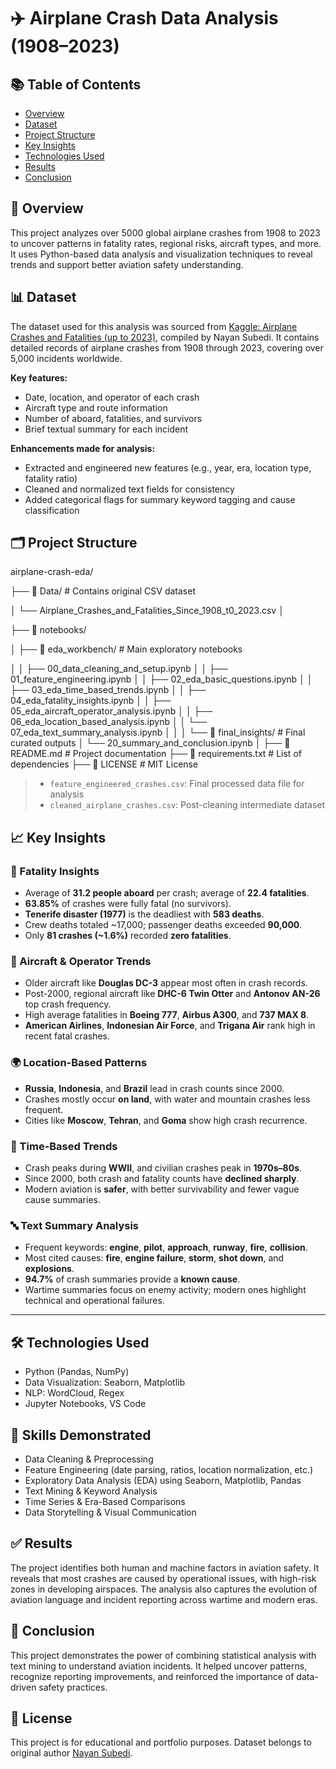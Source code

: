 # ✈️ Airplane Crash Data Analysis (1908–2023)
## 📚 Table of Contents
- [Overview](#overview)
- [Dataset](#dataset)
- [Project Structure](#project-structure)
- [Key Insights](#key-insights)
- [Technologies Used](#technologies-used)
- [Results](#results)
- [Conclusion](#conclusion)

## 🧭 Overview

This project analyzes over 5000 global airplane crashes from 1908 to 2023 to uncover patterns in fatality rates, regional risks, aircraft types, and more. It uses Python-based data analysis and visualization techniques to reveal trends and support better aviation safety understanding.


## 📊 Dataset

The dataset used for this analysis was sourced from [Kaggle: Airplane Crashes and Fatalities (up to 2023)](https://www.kaggle.com/datasets/nayansubedi1/airplane-crashes-and-fatalities-upto-2023), compiled by Nayan Subedi. It contains detailed records of airplane crashes from 1908 through 2023, covering over 5,000 incidents worldwide.

**Key features:**
- Date, location, and operator of each crash
- Aircraft type and route information
- Number of aboard, fatalities, and survivors
- Brief textual summary for each incident

**Enhancements made for analysis:**
- Extracted and engineered new features (e.g., year, era, location type, fatality ratio)
- Cleaned and normalized text fields for consistency
- Added categorical flags for summary keyword tagging and cause classification

## 🗂️ Project Structure
airplane-crash-eda/

├── 📁 Data/ # Contains original CSV dataset

│ └── Airplane_Crashes_and_Fatalities_Since_1908_t0_2023.csv
│

├── 📁 notebooks/

│ ├── 📁 eda_workbench/ # Main exploratory notebooks

│ │ ├── 00_data_cleaning_and_setup.ipynb
│ │ ├── 01_feature_engineering.ipynb
│ │ ├── 02_eda_basic_questions.ipynb
│ │ ├── 03_eda_time_based_trends.ipynb
│ │ ├── 04_eda_fatality_insights.ipynb
│ │ ├── 05_eda_aircraft_operator_analysis.ipynb
│ │ ├── 06_eda_location_based_analysis.ipynb
│ │ └── 07_eda_text_summary_analysis.ipynb
│ │
│ └── 📁 final_insights/ # Final curated outputs
│ └── 20_summary_and_conclusion.ipynb
│
├── 📄 README.md # Project documentation
├── 📄 requirements.txt # List of dependencies
├── 📄 LICENSE # MIT License

> - `feature_engineered_crashes.csv`: Final processed data file for analysis
> - `cleaned_airplane_crashes.csv`: Post-cleaning intermediate dataset

## 📈 Key Insights

### 🧮 Fatality Insights
- Average of **31.2 people aboard** per crash; average of **22.4 fatalities**.
- **63.85%** of crashes were fully fatal (no survivors).
- **Tenerife disaster (1977)** is the deadliest with **583 deaths**.
- Crew deaths totaled ~17,000; passenger deaths exceeded **90,000**.
- Only **81 crashes (~1.6%)** recorded **zero fatalities**.

### 🛬 Aircraft & Operator Trends
- Older aircraft like **Douglas DC-3** appear most often in crash records.
- Post-2000, regional aircraft like **DHC-6 Twin Otter** and **Antonov AN-26** top crash frequency.
- High average fatalities in **Boeing 777**, **Airbus A300**, and **737 MAX 8**.
- **American Airlines**, **Indonesian Air Force**, and **Trigana Air** rank high in recent fatal crashes.

### 🌍 Location-Based Patterns
- **Russia**, **Indonesia**, and **Brazil** lead in crash counts since 2000.
- Crashes mostly occur **on land**, with water and mountain crashes less frequent.
- Cities like **Moscow**, **Tehran**, and **Goma** show high crash recurrence.

### 📆 Time-Based Trends
- Crash peaks during **WWII**, and civilian crashes peak in **1970s–80s**.
- Since 2000, both crash and fatality counts have **declined sharply**.
- Modern aviation is **safer**, with better survivability and fewer vague cause summaries.

### 🔤 Text Summary Analysis
- Frequent keywords: **engine**, **pilot**, **approach**, **runway**, **fire**, **collision**.
- Most cited causes: **fire**, **engine failure**, **storm**, **shot down**, and **explosions**.
- **94.7%** of crash summaries provide a **known cause**.
- Wartime summaries focus on enemy activity; modern ones highlight technical and operational failures.

---


## 🛠 Technologies Used

- Python (Pandas, NumPy)
- Data Visualization: Seaborn, Matplotlib
- NLP: WordCloud, Regex
- Jupyter Notebooks, VS Code

## 🧠 Skills Demonstrated

- Data Cleaning & Preprocessing
- Feature Engineering (date parsing, ratios, location normalization, etc.)
- Exploratory Data Analysis (EDA) using Seaborn, Matplotlib, Pandas
- Text Mining & Keyword Analysis
- Time Series & Era-Based Comparisons
- Data Storytelling & Visual Communication

## ✅ Results

The project identifies both human and machine factors in aviation safety. It reveals that most crashes are caused by operational issues, with high-risk zones in developing airspaces. The analysis also captures the evolution of aviation language and incident reporting across wartime and modern eras.


## 🧠 Conclusion

This project demonstrates the power of combining statistical analysis with text mining to understand aviation incidents. It helped uncover patterns, recognize reporting improvements, and reinforced the importance of data-driven safety practices.

## 📎 License

This project is for educational and portfolio purposes. Dataset belongs to original author [Nayan Subedi](https://www.kaggle.com/datasets/nayansubedi1/airplane-crashes-and-fatalities-upto-2023).
